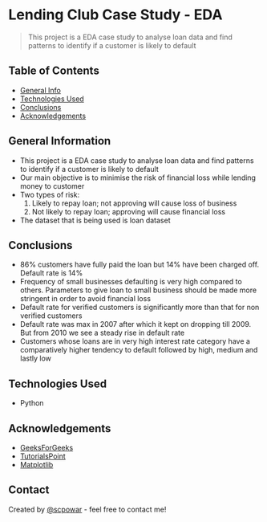 # Lending Club Case Study - EDA
> This project is a EDA case study to analyse loan data and find patterns to identify if a customer is likely to default

## Table of Contents
* [General Info](#general-information)
* [Technologies Used](#technologies-used)
* [Conclusions](#conclusions)
* [Acknowledgements](#acknowledgements)

<!-- You can include any other section that is pertinent to your problem -->

## General Information
- This project is a EDA case study to analyse loan data and find patterns to identify if a customer is likely to default
- Our main objective is to minimise the risk of financial loss while lending money to customer
- Two types of risk:
  1. Likely to repay loan; not approving will cause loss of business
  2. Not likely to repay loan; approving will cause financial loss
- The dataset that is being used is loan dataset

<!-- You don't have to answer all the questions - just the ones relevant to your project. -->

## Conclusions
- 86% customers have fully paid the loan but 14% have been charged off. Default rate is 14%
- Frequency of small businesses defaulting is very high compared to others. Parameters to give loan to small business should be made more stringent in order to avoid financial loss
- Default rate for verified customers is significantly more than that for non verified customers
- Default rate was max in 2007 after which it kept on dropping till 2009. But from 2010 we see a steady rise in default rate
- Customers whose loans are in very high interest rate category have a comparatively higher tendency to default followed by high, medium and lastly low

<!-- You don't have to answer all the questions - just the ones relevant to your project. -->


## Technologies Used
- Python


<!-- As the libraries versions keep on changing, it is recommended to mention the version of library used in this project -->

## Acknowledgements
- [GeeksForGeeks](https://www.geeksforgeeks.org/bar-plot-in-matplotlib/)
- [TutorialsPoint](https://www.tutorialspoint.com/matplotlib/matplotlib_bar_plot.htm)
- [Matplotlib](https://matplotlib.org/stable/tutorials/introductory/pyplot.html)


## Contact
Created by [@scpowar](https://github.com/scpowar) - feel free to contact me!


<!-- Optional -->
<!-- ## License -->
<!-- This project is open source and available under the [... License](). -->

<!-- You don't have to include all sections - just the one's relevant to your project -->
